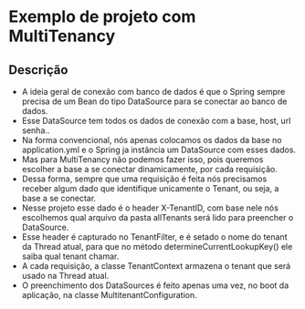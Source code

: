 # Exemplo de projeto com MultiTenancy

## Descrição
- A ideia geral de conexão com banco de dados é que o Spring sempre precisa de um Bean do tipo DataSource para se conectar ao banco de dados.
- Esse DataSource tem todos os dados de conexão com a base, host, url senha..
- Na forma convencional, nós apenas colocamos os dados da base no application.yml e o Spring ja instância um DataSource com esses dados.
- Mas para MultiTenancy não podemos fazer isso, pois queremos escolher a base a se conectar dinamicamente, por cada requisição.
- Dessa forma, sempre que uma requisição é feita nós precisamos receber algum dado que identifique unicamente o Tenant, ou seja, a base a se conectar.
- Nesse projeto esse dado é o header X-TenantID, com base nele nós escolhemos qual arquivo da pasta allTenants será lido para preencher o DataSource.
- Esse header é capturado no TenantFilter, e é setado o nome do tenant da Thread atual, para que no método determineCurrentLookupKey() ele saiba qual tenant chamar.
- A cada requisição, a classe TenantContext armazena o tenant que será usado na Thread atual.
- O preenchimento dos DataSources é feito apenas uma vez, no boot da aplicação, na classe MultitenantConfiguration. 
